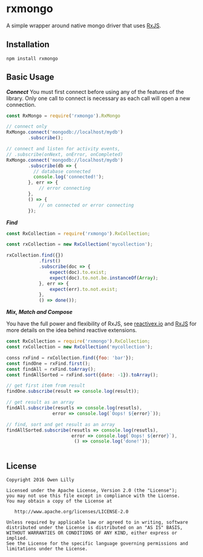 # rxmongo
A simple wrapper around native mongo driver that uses [RxJS](https://github.com/Reactive-Extensions/RxJS).


Installation
----
```
npm install rxmongo
``` 


Basic Usage
----

**_Connect_**
You must first connect before using any of the features of the library. Only one call to connect is necessary as each call will open a new connection.

```javascript
const RxMongo = require('rxmongo').RxMongo

// connect only
RxMongo.connect('mongodb://localhost/mydb')
		.subscribe();

// connect and listen for activity events, 
// .subscribe(onNext, onError, onCompleted)
RxMongo.connect('mongodb://localhost/mydb')
		.subscribe(db => {
          // database connected
          console.log('connected!');
        }, err => {
        	// error connecting
        }, 
        () => {
        	// on connected or error connecting
        });
```

**_Find_**

```javascript
const RxCollection = require('rxmongo').RxCollection;

const rxCollection = new RxCollection('mycollection');

rxCollection.find({})
            .first()
            .subscribe(doc => {
                expect(doc).to.exist;
                expect(doc).to.not.be.instanceOf(Array);
            }, err => {
                expect(err).to.not.exist;
            }, 
            () => done());
```

**_Mix, Match and Compose_**

You have the full power and flexibility of RxJS, see [reactivex.io](http://reactivex.io/) and [RxJS](https://github.com/Reactive-Extensions/RxJS) for more details on the idea behind reactive extensions.

```javascript
const RxCollection = require('rxmongo').RxCollection;
const rxCollection = new RxCollection('mycollection');

conss rxFind = rxCollection.find({foo: 'bar'});
const findOne = rxFind.first();
const findAll = rxFind.toArray();
const findAllSorted = rxFind.sort({date: -1}).toArray();

// get first item from result
findOne.subscribe(result => console.log(result));

// get result as an array
findAll.subscribe(resutls => console.log(resutls), 
				 error => console.log(`Oops! ${error}`));

// find, sort and get result as an array 
findAllSorted.subscribe(resutls => console.log(resutls), 
			 			error => console.log(`Oops! ${error}`),
				 		 () => console.log('done!'));
            
```

License
----
```
Copyright 2016 Owen Lilly

Licensed under the Apache License, Version 2.0 (the "License");
you may not use this file except in compliance with the License.
You may obtain a copy of the License at

   http://www.apache.org/licenses/LICENSE-2.0

Unless required by applicable law or agreed to in writing, software
distributed under the License is distributed on an "AS IS" BASIS,
WITHOUT WARRANTIES OR CONDITIONS OF ANY KIND, either express or implied.
See the License for the specific language governing permissions and
limitations under the License.
```